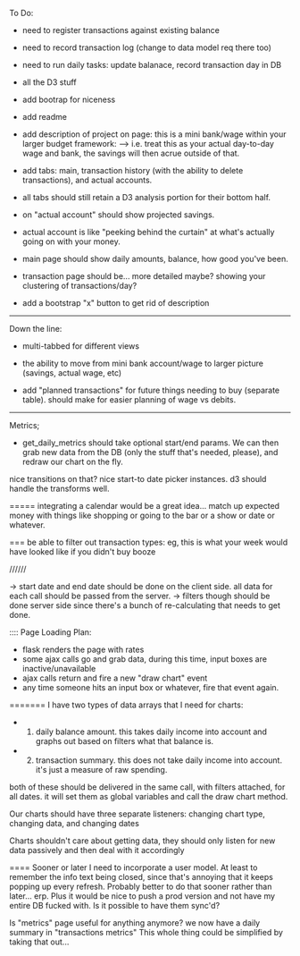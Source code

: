 To Do:

- need to register transactions against existing balance
- need to record transaction log (change to data model req there too)
- need to run daily tasks: update balanace, record transaction day in DB
- all the D3 stuff
- add bootrap for niceness
- add readme
- add description of project on page: this is a mini bank/wage within your larger budget framework:
--> i.e. treat this as your actual day-to-day wage and bank, the savings will then acrue outside of that.


- add tabs: main, transaction history (with the ability to delete transactions), and actual accounts.
- all tabs should still retain a D3 analysis portion for their bottom half.
- on "actual account" should show projected savings.
- actual account is like "peeking behind the curtain" at what's actually going on with your money.
- main page should show daily amounts, balance, how good you've been.
- transaction page should be... more detailed maybe? showing your clustering of transactions/day?

- add a bootstrap "x" button to get rid of description

---

Down the line:

- multi-tabbed for different views
- the ability to move from mini bank account/wage to larger picture (savings, actual wage, etc)

- add "planned transactions" for future things needing to buy (separate table). should
make for easier planning of wage vs debits.


---
Metrics;

- get_daily_metrics should take optional start/end params.  We can then grab new data from the DB (only
the stuff that's needed, please), and redraw our chart on the fly.

nice transitions on that? nice start-to date picker instances.
d3 should handle the transforms well.

=====
integrating a calendar would be a great idea... match up expected money with things like shopping 
or going to the bar or a show or date or whatever.

===
be able to filter out transaction types: eg, this is what your week would have looked like if you
didn't buy booze

//////

-> start date and end date should be done on the client side.  all data for each call should be passed from the
server.
-> filters though should be done server side since there's a bunch of re-calculating that needs to get done.


::::
Page Loading Plan:
- flask renders the page with rates
- some ajax calls go and grab data, during this time, input boxes are inactive/unavailable
- ajax calls return and fire a new "draw chart" event
- any time someone hits an input box or whatever, fire that event again.


=======
I have two types of data arrays that I need for charts:
- 1) daily balance amount.  this takes daily income into account and graphs out based on filters what that balance is.
- 2) transaction summary. this does not take daily income into account.  it's just a measure of raw spending.

both of these should be delivered in the same call, with filters attached, for all dates.
it will set them as global variables and call the draw chart method.

Our charts should have three separate listeners: changing chart type, changing data, and changing dates


Charts shouldn't care about getting data, they should only listen for new data passively and then deal with it accordingly



====
Sooner or later I need to incorporate a user model.  At least to remember the info text being closed, since that's
annoying that it keeps popping up every refresh.  Probably better to do that sooner rather than later... erp.
Plus it would be nice to push a prod version and not have my entire DB fucked with.
Is it possible to have them sync'd?


Is "metrics" page useful for anything anymore? we now have a daily summary in "transactions metrics" 
This whole thing could be simplified by taking that out...

















